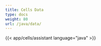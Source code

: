 ```yaml
---
title: Cells Data
type: docs
weight: 80
url: /java/data/
---
```




{{< app/cells/assistant language="java" >}}
